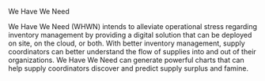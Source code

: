 We Have We Need

We Have We Need (WHWN) intends to alleviate operational stress regarding
inventory management by providing a digital solution that can be deployed
on site, on the cloud, or both. With better inventory management, supply
coordinators can better understand the flow of supplies into and out of their
organizations. We Have We Need can generate powerful charts that can help
supply coordinators discover and predict supply surplus and famine.
